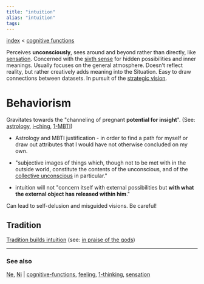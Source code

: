```yaml
---
title: "intuition"
alias: "intuition"
tags: 
---
```


[index](/.md) < [cognitive functions](cognitive-functions.md)


Perceives **unconsciously**, sees around and beyond rather than directly, like [sensation](sensation.md). Concerned with the [sixth sense](sixth-sense.md) for hidden possibilities and inner meanings. Usually focuses on the general atmosphere. Doesn't reflect reality, but rather creatively adds meaning into the Situation. Easy to draw connections between datasets. In pursuit of the [strategic vision](strategic-vision.md). 

# Behaviorism
Gravitates towards the "channeling of pregnant **potential for insight**". (See: [astrology](private/MOC_Astrology.md), [i-ching](i-ching.md), [1-MBTI](1-MBTI.md))
- Astrology and MBTI justification - in order to find a path for myself or draw out attributes that I would have not otherwise concluded on my own.

- "subjective images of things which, though not to be met with in the outside world, constitute the contents of the unconscious, and of the [collective unconscious](collective-unconscious.md) in particular." 
- intuition will not "concern itself with external possibilities but **with what the external object has released within him**."

Can lead to self-delusion and misguided visions. Be careful!

## Tradition
[Tradition builds intuition](Tradition-builds-intuition.md) (see: [in praise of the gods](https://simonsarris.substack.com/p/in-praise-of-the-gods))

-------------
### See also
[Ne](private/Ne.md), [Ni](private/Ni.md) | [cognitive-functions](cognitive-functions.md), [feeling](feeling.md), [1-thinking](1-thinking.md), [sensation](sensation.md)
